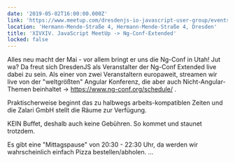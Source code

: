 ```yaml
---
date: '2019-05-02T16:00:00.000Z'
link: 'https://www.meetup.com/dresdenjs-io-javascript-user-group/events/wwdfrqyzhbmb/'
location: 'Hermann-Mende-Straße 4, Hermann-Mende-Straße 4, Dresden'
title: 'XIVXIV. JavaScript MeetUp -> Ng-Conf-Extended'
locked: false
---
```

Alles neu macht der Mai - vor allem bringt er uns die Ng-Conf in Utah! Jut wa? Da freut sich DresdenJS als Veranstalter der Ng-Conf Extended live dabei zu sein. Als einer von zwei Veranstaltern europaweit, streamen wir live von der "weltgrößten" Angular Konferenz, die aber auch Nicht-Angular-Themen beinhaltet -> <https://www.ng-conf.org/schedule/> .

Praktischerweise beginnt das zu halbwegs arbeits-kompatiblen Zeiten und die Zalari GmbH stellt die Räume zur Verfügung.

KEIN Buffet, deshalb auch keine Gebühren. So kommet und staunet trotzdem.

Es gibt eine "Mittagspause" von 20:30 - 22:30 Uhr, da werden wir wahrscheinlich einfach Pizza bestellen/abholen. ...
